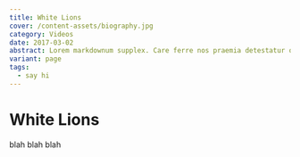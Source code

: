 ```yaml
---
title: White Lions
cover: /content-assets/biography.jpg
category: Videos
date: 2017-03-02
abstract: Lorem markdownum supplex. Care ferre nos praemia detestatur oderit vitatumque, tardius pello ostentare; dixit.
variant: page
tags:
  - say hi
---
```


# White Lions

blah blah blah